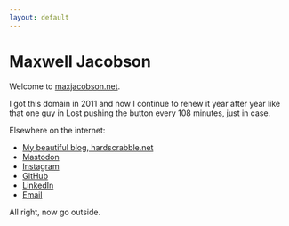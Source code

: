```yaml
---
layout: default
---
```


# Maxwell Jacobson

Welcome to <a href="https://www.maxjacobson.net">maxjacobson.net</a>.

I got this domain in 2011 and now I continue to renew it year after year like that one guy in Lost pushing the button every 108 minutes, just in case.

Elsewhere on the internet:

- [<i class="fa-solid fa-house" title="My blog, hardscrabble.net"></i> My beautiful blog, hardscrabble.net](http://hardscrabble.net)
- [<i class="fa-brands fa-mastodon" title="Mastodon"></i> Mastodon](https://mastodon.online/@maxjacobson)
- [<i class="fa-brands fa-instagram" title="Instagram"></i> Instagram](https://www.instagram.com/maxjacobson/)
- [<i class="fa-brands fa-github" title="GitHub"></i> GitHub](http://github.com/maxjacobson)
- [<i class="fa-brands fa-linkedin" title="LinkedIn"></i> LinkedIn](https://www.linkedin.com/in/maxjacobson1/)
- [<i class="fa-solid fa-at" title="Email"></i> Email](mailto:max@hardscrabble.net)

All right, now go outside.
